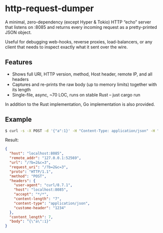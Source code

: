 # http-request-dumper
A minimal, zero-dependency (except Hyper &amp; Tokio) HTTP “echo” server that listens on :8085 and returns every incoming request as a pretty-printed JSON object.

Useful for debugging web-hooks, reverse proxies, load-balancers, or any client that needs to inspect exactly what it sent over the wire.

## Features

- Shows full URI, HTTP version, method, Host header, remote IP, and all headers
- Captures and re-prints the raw body (up to memory limits) together with its length
- Single-file, async, ~70 LOC, runs on stable Rust – just cargo run

In addition to the Rust implementation, Go implementation is also provided.

## Example

```bash
$ curl -s -X POST -d '{"a":1}' -H "Content-Type: application/json" -H "Custome-Header: 1234"  "localhost:8085?b=2&c=3"|jq .
```

Result:

```json
{
  "host": "localhost:8085",
  "remote_addr": "127.0.0.1:52569",
  "url": "/?b=2&c=3",
  "request_uri": "/?b=2&c=3",
  "proto": "HTTP/1.1",
  "method": "POST",
  "headers": {
    "user-agent": "curl/8.7.1",
    "host": "localhost:8085",
    "accept": "*/*",
    "content-length": "7",
    "content-type": "application/json",
    "custome-header": "1234"
  },
  "content_length": 7,
  "body": "{\"a\":1}"
}
```
